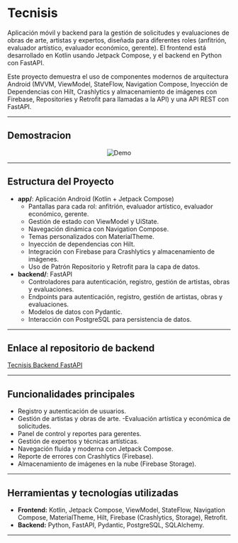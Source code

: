 # Tecnisis

Aplicación móvil y backend para la gestión de solicitudes y evaluaciones de obras de arte, artistas y expertos, diseñada para diferentes roles (anfitrión, evaluador artístico, evaluador económico, gerente). El frontend está desarrollado en Kotlin usando Jetpack Compose, y el backend en Python con FastAPI.

Este proyecto demuestra el uso de componentes modernos de arquitectura Android (MVVM, ViewModel, StateFlow, Navigation Compose, Inyección de Dependencias con Hilt, Crashlytics y almacenamiento de imágenes con Firebase, Repositories y Retrofit para llamadas a la API) y una API REST con FastAPI.

---

## Demostracion

<p align="center">
  <img src="preview.gif" alt="Demo">
</p>

---

## Estructura del Proyecto

- **app/**: Aplicación Android (Kotlin + Jetpack Compose)
    - Pantallas para cada rol: anfitrión, evaluador artístico, evaluador económico, gerente.
    - Gestión de estado con ViewModel y UiState.
    - Navegación dinámica con Navigation Compose.
    - Temas personalizados con MaterialTheme.
    - Inyección de dependencias con Hilt.
    - Integración con Firebase para Crashlytics y almacenamiento de imágenes.
    - Uso de Patrón Repositorio y Retrofit para la capa de datos.
- **backend/**: FastAPI
    - Controladores para autenticación, registro, gestión de artistas, obras y evaluaciones.
    - Endpoints para autenticación, registro, gestión de artistas, obras y evaluaciones.
    - Modelos de datos con Pydantic.
    - Interacción con PostgreSQL para persistencia de datos.

---

## Enlace al repositorio de backend

[Tecnisis Backend FastAPI](https://github.com/markoechevarria/Tecnisis-Backend-FastAPI)

---

## Funcionalidades principales

- Registro y autenticación de usuarios.
- Gestión de artistas y obras de arte.
-Evaluación artística y económica de solicitudes.
- Panel de control y reportes para gerentes.
- Gestión de expertos y técnicas artísticas.
- Navegación fluida y moderna con Jetpack Compose.
- Reporte de errores con Crashlytics (Firebase).
- Almacenamiento de imágenes en la nube (Firebase Storage).
---

## Herramientas y tecnologías utilizadas

- **Frontend:** Kotlin, Jetpack Compose, ViewModel, StateFlow, Navigation Compose, MaterialTheme, Hilt, Firebase (Crashlytics, Storage), Retrofit.
- **Backend:** Python, FastAPI, Pydantic, PostgreSQL, SQLAlchemy.

---

